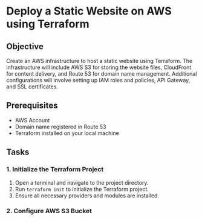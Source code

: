 # Deploy a Static Website on AWS using Terraform

## Objective
Create an AWS infrastructure to host a static website using Terraform. The infrastructure will include AWS S3 for storing the website files, CloudFront for content delivery, and Route 53 for domain name management. Additional configurations will involve setting up IAM roles and policies, API Gateway, and SSL certificates.

## Prerequisites

- AWS Account
- Domain name registered in Route 53
- Terraform installed on your local machine

## Tasks

### 1. Initialize the Terraform Project

1. Open a terminal and navigate to the project directory.
2. Run `terraform init` to initialize the Terraform project.
3. Ensure all necessary providers and modules are installed.

### 2. Configure AWS S3 Bucket



